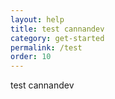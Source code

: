 ```yaml
---
layout: help
title: test cannandev
category: get-started
permalink: /test
order: 10
---
```

test cannandev